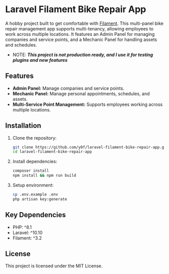 # Laravel Filament Bike Repair App

A hobby project built to get comfortable with [Filament](https://filamentphp.com). This multi-panel bike repair management app supports multi-tenancy, allowing employees to work across multiple locations. It features an Admin Panel for managing companies and service points, and a Mechanic Panel for handling assets and schedules.

- NOTE: ***This project is not production ready, and I use it for testing plugins and new features***

## Features

- **Admin Panel:** Manage companies and service points.
- **Mechanic Panel:** Manage personal appointments, schedules, and assets.
- **Multi-Service Point Management:** Supports employees working across multiple locations.

## Installation

1. Clone the repository:
   ```bash
   git clone https://github.com/y0f/laravel-filament-bike-repair-app.git
   cd laravel-filament-bike-repair-app
   ```
   
2. Install dependencies:
   ```bash
   composer install
   npm install && npm run build
   ```

3. Setup environment:
    ```bash
    cp .env.example .env
    php artisan key:generate
    ```

## Key Dependencies

- PHP: ^8.1
- Laravel: ^10.10
- Filament: ^3.2

## License

This project is licensed under the MIT License.




